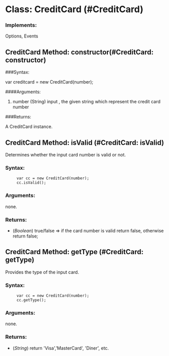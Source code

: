 Class: CreditCard (#CreditCard)
==============================

### Implements:

Options, Events


CreditCard Method: constructor(#CreditCard: constructor)
--------------------------------------------------------

###Syntax:

var creditcard = new CreditCard(number);

####Arguments:

1. number (String) input , the given string which represent the credit card number

###Returns:

A CreditCard instance.


CreditCard Method: isValid (#CreditCard: isValid)
----------------------------------------------------

Determines whether the input card number is valid or not.

### Syntax:
         var cc = new CreditCard(number);
         cc.isValid();

### Arguments:

none.

### Returns:

* (*Boolean*) true/false => if the card number is valid return false, otherwise return false;


CreditCard Method: getType (#CreditCard: getType)
----------------------------------------------------

Provides the type of the input card.

### Syntax:
         var cc = new CreditCard(number);
         cc.getType();

### Arguments:

none.

### Returns:

* (*String*) return 'Visa','MasterCard', 'Diner', etc.

